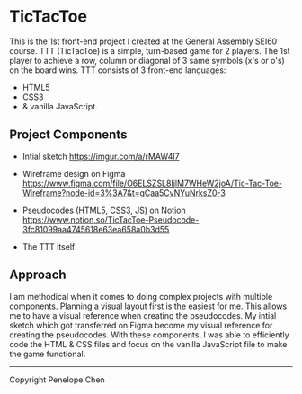 # TicTacToe

This is the 1st front-end project I created at the General Assembly SEI60 course. TTT (TicTacToe) is a simple, turn-based game for 2 players. The 1st player to achieve a row, column or diagonal of 3 same symbols (x's or o's) on the board wins. TTT consists of 3 front-end languages: 
- HTML5 
- CSS3 
- & vanilla JavaScript. 

## Project Components

- Intial sketch
https://imgur.com/a/rMAW4l7 

- Wireframe design on Figma
https://www.figma.com/file/O6ELSZSL8IjlM7WHeW2joA/Tic-Tac-Toe-Wireframe?node-id=3%3A7&t=gCaa5CvNYuNrksZ0-3

- Pseudocodes (HTML5, CSS3, JS) on Notion
https://www.notion.so/TicTacToe-Pseudocode-3fc81099aa4745618e63ea658a0b3d55

- The TTT itself

## Approach 

I am methodical when it comes to doing complex projects with multiple components. Planning a visual layout first is the easiest for me. This allows me to have a visual reference when creating the pseudocodes. My intial sketch which got transferred on Figma become my visual reference for creating the pseudocodes. With these components, I was able to efficiently code the HTML & CSS files and focus on the vanilla JavaScript file to make the game functional. 

---

Copyright Penelope Chen

